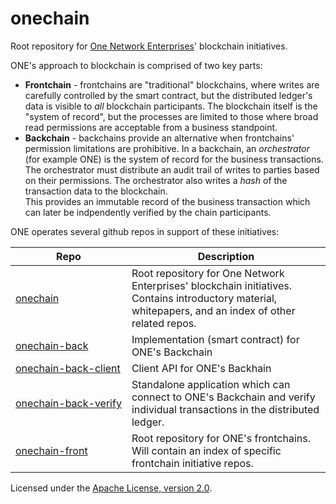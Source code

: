 # onechain

Root repository for [One Network Enterprises](http://www.onenetwork.com)' blockchain initiatives.

ONE's approach to blockchain is comprised of two key parts:

 * **Frontchain** - frontchains are "traditional" blockchains, where writes are carefully controlled 
   by the smart contract, but the distributed ledger's data is visible to *all* blockchain participants.
   The blockchain itself is the "system of record", but the processes
   are limited to those where broad read permissions are acceptable from a business standpoint.
 * **Backchain** - backchains provide an alternative when frontchains' permission limitations are prohibitive.
   In a backchain, an *orchestrator* (for example ONE) is the system of record for the business
   transactions.  The orchestrator must distribute an audit trail of writes to parties based on their
   permissions.  The orchestrator also writes a *hash* of the transaction data to the blockchain.  
   This provides an immutable record of the business transaction which can later be indpendently 
   verified by the chain participants.

ONE operates several github repos in support of these initiatives:

| Repo | Description |
| --- | --- |
| <nobr>[onechain](https://github.com/onenetwork/onechain)</nobr> | Root repository for One Network Enterprises' blockchain initiatives.  Contains introductory material, whitepapers, and an index of other related repos. |
| <nobr>[onechain-back](https://github.com/onenetwork/onechain-back)</nobr> | Implementation (smart contract) for ONE's Backchain |
| <nobr>[onechain-back-client](https://github.com/onenetwork/onechain-back-client)</nobr> | Client API for ONE's Backhain |
| <nobr>[onechain-back-verify](https://github.com/onenetwork/onechain-back-verify)</nobr> | Standalone application which can connect to ONE's Backchain and verify individual transactions in the distributed ledger. |
| <nobr>[onechain-front](https://github.com/onenetwork/onechain-front)</nobr> | Root repository for ONE's frontchains.  Will contain an index of specific frontchain initiative repos. |

Licensed under the [Apache License, version 2.0](http://www.apache.org/licenses/LICENSE-2.0).
